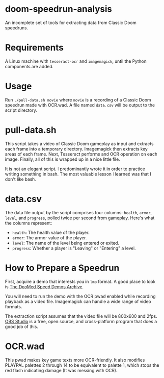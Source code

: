 # doom-speedrun-analysis

An incomplete set of tools for extracting data from Classic Doom speedruns.

# Requirements

A Linux machine with `tesseract-ocr` and `imagemagick`, until the Python components are added.

# Usage

Run `./pull-data.sh movie` where `movie` is a recording of a Classic Doom speedrun made with OCR.wad. A file named `data.csv` will be output to the script directory.

# pull-data.sh

This script takes a video of Classic Doom gameplay as input and extracts each frame into a temporary directory. Imagemagick then extracts key areas of each frame. Next, Tesseract performs and OCR operation on each image. Finally, all of this is wrapped up in a nice little file.

It is not an elegant script. I predominantly wrote it in order to practice writing something in bash. The most valuable lesson I learned was that I don't like bash.

# data.csv

The data file output by the script comprises four columns: `health`, `armor`, `level`, and `progress`, polled twice per second from gameplay. Here's what the columns represent:

* `health`: The health value of the player.
* `armor`: The armor value of the player.
* `level`: The name of the level being entered or exited.
* `progress`: Whether a player is "Leaving" or "Entering" a level.

# How to Prepare a Speedrun

First, acquire a demo that interests you in `lmp` format. A good place to look is [The DooMed Speed Demos Archive](doomedsda.us).

You will need to run the demo with the OCR pwad enabled while recording playback as a video file. Imagemagick can handle a wide range of video formats.

The extraction script assumes that the video file will be 800x600 and 2fps. [OBS Studio](obsproject.com) is a free, open source, and cross-platform program that does a good job of this.

# OCR.wad

This pwad makes key game texts more OCR-friendly. It also modifies PLAYPAL palettes 2 through 14 to be equivalent to palette 1, which stops the red flash indicating damage (It was messing with OCR).
